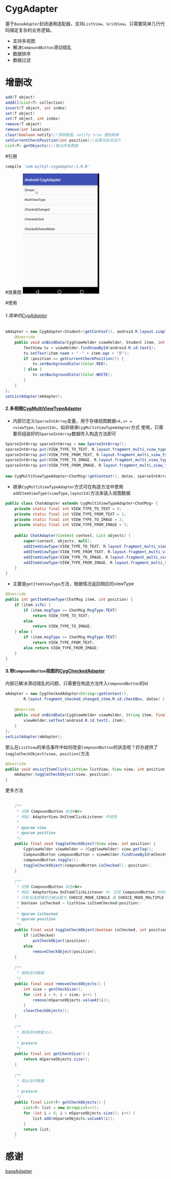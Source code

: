 # CygAdapter
基于`BaseAdapter`封闭通用适配器，支持`ListView`、`GridView`，只需要简单几行代码搞定复杂的业务逻辑。
- 支持多视图
- 解决`CompoundButton`滑动错乱
- 数据排序
- 数据过滤

# 增删改

```java
add(T object)
addAll(List<T> collection)
insert(T object, int index)
set(T object)
set(T object, int index)
remove(T object)
remove(int location)
clear(boolean notify)//清除数据，notify true 通知刷新
setCurrentCheckPosition(int position)//设置当前点击行
List<T> getObjects()//取出所有数据
```

#引用
```javascript
compile 'com.mylhyl:cygadapter:1.0.0'
```

#效果图
<img src="preview/gif.gif" width="240px"/>

#使用
###### 1.简单的[CygAdapter](cygadapter/src/main/java/com/mylhyl/cygadapter/CygAdapter.java)

```java
mAdapter = new CygAdapter<Student>(getContext(), android.R.layout.simple_list_item_1, datas) {
    @Override
    public void onBindData(CygViewHolder viewHolder, Student item, int position) {
        TextView tv = viewHolder.findViewById(android.R.id.text1);
        tv.setText(item.naem + "：" + item.age + "岁");
        if (position == getCurrentCheckPosition()) {
            tv.setBackgroundColor(Color.RED);
        } else {
            tv.setBackgroundColor(Color.WHITE);
        }
    }
};
setListAdapter(mAdapter);
```
#### 2.多视图[CygMultiViewTypeAdapter](cygadapter/src/main/java/com/mylhyl/cygadapter/CygMultiViewTypeAdapter.java)
- 内部已定义`SparseIntArray`变量，用于存储视图数据`<k,v> = <viewType,layoutId>`，如非继承`CygMultiViewTypeAdapter`方式
使用，只需要将组装好的`SparseIntArray`数据传入构造方法即可

```java
SparseIntArray sparseIntArray = new SparseIntArray();
sparseIntArray.put(VIEW_TYPE_TO_TEXT, R.layout.fragment_multi_view_type_to_item_text);
sparseIntArray.put(VIEW_TYPE_FROM_TEXT, R.layout.fragment_multi_view_type_from_item_text);
sparseIntArray.put(VIEW_TYPE_TO_IMAGE, R.layout.fragment_multi_view_type_to_item_image);
sparseIntArray.put(VIEW_TYPE_FROM_IMAGE, R.layout.fragment_multi_view_type_from_item_image);

new CygMultiViewTypeAdapter<ChatMsg>(getContext(), datas, sparseIntArray){};
```

- 继承`CygMultiViewTypeAdapter`方式可在构造方法中使用`addItemViewType(viewType,layoutId)`方法来装入视图数据

```java
public class ChatAdapter extends CygMultiViewTypeAdapter<ChatMsg> {
    private static final int VIEW_TYPE_TO_TEXT = 0;
    private static final int VIEW_TYPE_FROM_TEXT = 1;
    private static final int VIEW_TYPE_TO_IMAGE = 2;
    private static final int VIEW_TYPE_FROM_IMAGE = 3;

    public ChatAdapter(Context context, List objects) {
        super(context, objects, null);
        addItemViewType(VIEW_TYPE_TO_TEXT, R.layout.fragment_multi_view_type_to_item_text);
        addItemViewType(VIEW_TYPE_FROM_TEXT, R.layout.fragment_multi_view_type_from_item_text);
        addItemViewType(VIEW_TYPE_TO_IMAGE, R.layout.fragment_multi_view_type_to_item_image);
        addItemViewType(VIEW_TYPE_FROM_IMAGE, R.layout.fragment_multi_view_type_from_item_image);
    }
}
```

- 主要是`getItemViewType`方法，根据情况返回相应的viewType

```java
@Override
public int getItemViewType(ChatMsg item, int position) {
    if (item.isTo) {
        if (item.msgType == ChatMsg.MsgType.TEXT)
            return VIEW_TYPE_TO_TEXT;
        else
            return VIEW_TYPE_TO_IMAGE;
    } else {
        if (item.msgType == ChatMsg.MsgType.TEXT)
            return VIEW_TYPE_FROM_TEXT;
        else return VIEW_TYPE_FROM_IMAGE;
    }
}
```

#### 3.带`CompoundButton`视图的[CygCheckedAdapter](cygadapter/src/main/java/com/mylhyl/cygadapter/CygCheckedAdapter.java)
内部已解决滑动错乱的问题，只需要在构造方法传入`CompoundButton`的id

```java
mAdapter = new CygCheckedAdapter<String>(getContext(),
        R.layout.fragment_checked_changed_item,R.id.checkBox, datas) {

    @Override
    public void onBindData(CygViewHolder viewHolder, String item, final int position) {
        viewHolder.setText(android.R.id.text1, item);
    }
};
setListAdapter(mAdapter);
```

那么在`ListView`的单击事件中如何改变`CompoundButton`的状态呢？好办提供了`toggleCheckObject(view, position)`方法

```java
@Override
public void onListItemClick(ListView listView, View view, int position, long id) {
    mAdapter.toggleCheckObject(view, position);
}
```

更多方法
```java

    /**
     * 切换 CompoundButton 状态<br>
     * 例如：AdapterView.OnItemClickListener 中调用
     *
     * @param view
     * @param position
     */
    public final void toggleCheckObject(View view, int position) {
        CygViewHolder viewHolder = (CygViewHolder) view.getTag();
        CompoundButton compoundButton = viewHolder.findViewById(mCheckViewId);
        compoundButton.toggle();
        toggleCheckObject(compoundButton.isChecked(), position);
    }

    /**
     * 切换 CompoundButton 状态<br>
     * 例如：AdapterView.OnItemClickListener 中，已知 CompoundButton 的状态<br>
     * 只有当选择模式已被设置为 CHOICE_MODE_SINGLE 或 CHOICE_MODE_MULTIPLE 时, isItemChecked 结果才有效<br>
     * boolean isChecked = listView.isItemChecked(position);
     *
     * @param isChecked
     * @param position
     */
    public final void toggleCheckObject(boolean isChecked, int position) {
        if (isChecked)
            putCheckObject(position);
        else
            removeCheckObject(position);
    }

    /**
     * 删除选中数据
     */
    public final void removeCheckObjects() {
        int size = getCheckSize();
        for (int i = 0; i < size; i++) {
            remove(mSparseObjects.valueAt(i));
        }
        clearCheckObjects();
    }

    /**
     * 取得选中数据大小
     *
     * @return
     */
    public final int getCheckSize() {
        return mSparseObjects.size();
    }

    /**
     * 取出选中数据
     *
     * @return
     */
    public final List<T> getCheckObjects() {
        List<T> list = new ArrayList<>();
        for (int i = 0; i < mSparseObjects.size(); i++) {
            list.add(mSparseObjects.valueAt(i));
        }
        return list;
    }
```


# 感谢
[baseAdapter](https://github.com/hongyangAndroid/baseAdapter)
